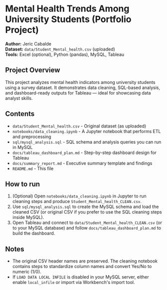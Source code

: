 # Mental Health Trends Among University Students (Portfolio Project)

**Author:** Jeric Cabalde  
**Dataset:** `data/Student_Mental_health.csv` (uploaded)  
**Tools:** Excel (optional), Python (pandas), MySQL, Tableau

## Project Overview
This project analyzes mental health indicators among university students using a survey dataset. It demonstrates data cleaning, SQL-based analysis, and dashboard-ready outputs for Tableau — ideal for showcasing data analyst skills.

## Contents
- `data/Student_Mental_health.csv` - Original dataset (as uploaded)
- `notebooks/data_cleaning.ipynb` - A Jupyter notebook that performs ETL and preprocessing
- `sql/mysql_analysis.sql` - SQL schema and analysis queries you can run in MySQL
- `docs/tableau_dashboard_plan.md` - Step-by-step dashboard design for Tableau
- `docs/summary_report.md` - Executive summary template and findings
- `README.md` - This file

## How to run
1. (Optional) Open `notebooks/data_cleaning.ipynb` in Jupyter to run cleaning steps and produce `Student_Mental_health_CLEAN.csv`.
2. Use `sql/mysql_analysis.sql` to create the MySQL schema and load the cleaned CSV (or original CSV if you prefer to use the SQL cleaning steps inside MySQL).
3. Open Tableau and connect to `data/Student_Mental_health_CLEAN.csv` (or to your MySQL database) and follow `docs/tableau_dashboard_plan.md` to build the dashboard.

## Notes
- The original CSV header names are preserved. The cleaning notebook contains steps to standardize column names and convert Yes/No to numeric (1/0).
- If `LOAD DATA LOCAL INFILE` is disabled in your MySQL server, either enable `local_infile` or import via Workbench's import tool.

